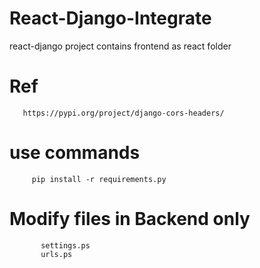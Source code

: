 # React-Django-Integrate
react-django project contains frontend as react folder 

# Ref
       https://pypi.org/project/django-cors-headers/

# use commands
           
         pip install -r requirements.py
         
# Modify files in Backend only 

           settings.ps
           urls.ps
         
          
